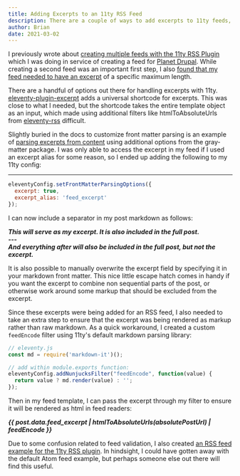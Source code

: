 ```yaml
---
title: Adding Excerpts to an 11ty RSS Feed
description: There are a couple of ways to add excerpts to 11ty feeds, heres what I ended up choosing for this site.
author: Brian
date: 2021-03-02
---
```


I previously wrote about [creating multiple feeds with the 11ty RSS Plugin](/til/2021/creating-multiple-feeds-with-the-11ty-rss-plugin/) which I was doing in service of creating a feed for [Planet Drupal](https://www.drupal.org/planet). While creating a second feed was an important first step, I also [found that my feed needed to have an excerpt](https://www.drupal.org/project/content/issues/3199462) of a specific maximum length.

There are a handful of options out there for handling excerpts with 11ty. [eleventy-plugin-excerpt](https://www.npmjs.com/package/eleventy-plugin-excerpt) adds a universal shortcode for excerpts. This was close to what I needed, but the shortcode takes the entire template object as an input, which made using additional filters like htmlToAbsoluteUrls from [eleventy-rss](https://www.11ty.dev/docs/plugins/rss/) difficult.

Slightly buried in the docs to customize front matter parsing is an example of [parsing excerpts from content](https://www.11ty.dev/docs/data-frontmatter-customize/#example-parse-excerpts-from-content) using additional options from the gray-matter package. I was only able to access the excerpt in my feed if I used an excerpt alias for some reason, so I ended up adding the following to my 11ty config:

---

```js
eleventyConfig.setFrontMatterParsingOptions({
  excerpt: true,
  excerpt_alias: 'feed_excerpt'
});
```

I can now include a separator in my post markdown as follows:

***This will serve as my excerpt. It is also included in the full post.<br />
\-\-\-<br />
And everything after will also be included in the full post, but not the excerpt.***

It is also possible to manually overwrite the excerpt field by specifying it in your markdown front matter. This nice little escape hatch comes in handy if you want the excerpt to combine non sequential parts of the post, or otherwise work around some markup that should be excluded from the excerpt.

Since these excerpts were being added for an RSS feed, I also needed to take an extra step to ensure that the excerpt was being rendered as markup rather than raw markdown. As a quick workaround, I created a custom `feedEncode` filter using 11ty's default markdown parsing library:

```js
// eleventy.js
const md = require('markdown-it')();

// add within module.exports function:
eleventyConfig.addNunjucksFilter("feedEncode", function(value) {
  return value ? md.render(value) : '';
});
```

Then in my feed template, I can pass the excerpt through my filter to ensure it will be rendered as html in feed readers:

***<description>\{\{ post.data.feed_excerpt | htmlToAbsoluteUrls(absolutePostUrl) | feedEncode \}\}</description>***

Due to some confusion related to feed validation, I also created [an RSS feed example for the 11ty RSS plugin](https://github.com/11ty/eleventy-plugin-rss/pull/24). In hindsight, I could have gotten away with the default Atom feed example, but perhaps someone else out there will find this useful.